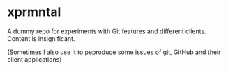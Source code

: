 xprmntal
========

A dummy repo for experiments with Git features and different clients. Content is insignificant.

(Sometimes I also use it to peproduce some issues of git, GitHub and their client applications)
